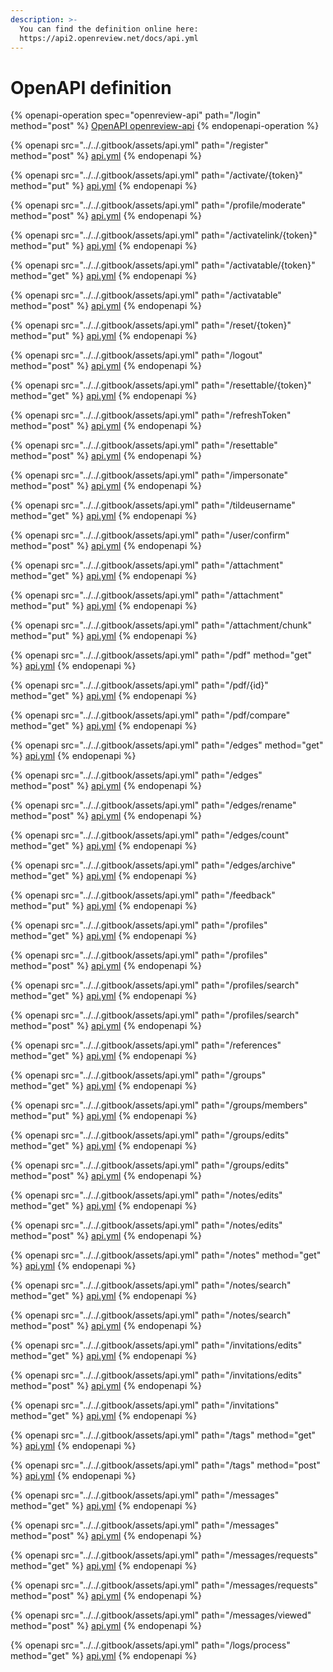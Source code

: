 ```yaml
---
description: >-
  You can find the definition online here:
  https://api2.openreview.net/docs/api.yml
---
```


# OpenAPI definition

{% openapi-operation spec="openreview-api" path="/login" method="post" %}
[OpenAPI openreview-api](https://api2.openreview.net/docs/api.yml)
{% endopenapi-operation %}

{% openapi src="../../.gitbook/assets/api.yml" path="/register" method="post" %}
[api.yml](../../.gitbook/assets/api.yml)
{% endopenapi %}

{% openapi src="../../.gitbook/assets/api.yml" path="/activate/{token}" method="put" %}
[api.yml](../../.gitbook/assets/api.yml)
{% endopenapi %}

{% openapi src="../../.gitbook/assets/api.yml" path="/profile/moderate" method="post" %}
[api.yml](../../.gitbook/assets/api.yml)
{% endopenapi %}

{% openapi src="../../.gitbook/assets/api.yml" path="/activatelink/{token}" method="put" %}
[api.yml](../../.gitbook/assets/api.yml)
{% endopenapi %}

{% openapi src="../../.gitbook/assets/api.yml" path="/activatable/{token}" method="get" %}
[api.yml](../../.gitbook/assets/api.yml)
{% endopenapi %}

{% openapi src="../../.gitbook/assets/api.yml" path="/activatable" method="post" %}
[api.yml](../../.gitbook/assets/api.yml)
{% endopenapi %}

{% openapi src="../../.gitbook/assets/api.yml" path="/reset/{token}" method="put" %}
[api.yml](../../.gitbook/assets/api.yml)
{% endopenapi %}

{% openapi src="../../.gitbook/assets/api.yml" path="/logout" method="post" %}
[api.yml](../../.gitbook/assets/api.yml)
{% endopenapi %}

{% openapi src="../../.gitbook/assets/api.yml" path="/resettable/{token}" method="get" %}
[api.yml](../../.gitbook/assets/api.yml)
{% endopenapi %}

{% openapi src="../../.gitbook/assets/api.yml" path="/refreshToken" method="post" %}
[api.yml](../../.gitbook/assets/api.yml)
{% endopenapi %}

{% openapi src="../../.gitbook/assets/api.yml" path="/resettable" method="post" %}
[api.yml](../../.gitbook/assets/api.yml)
{% endopenapi %}

{% openapi src="../../.gitbook/assets/api.yml" path="/impersonate" method="post" %}
[api.yml](../../.gitbook/assets/api.yml)
{% endopenapi %}

{% openapi src="../../.gitbook/assets/api.yml" path="/tildeusername" method="get" %}
[api.yml](../../.gitbook/assets/api.yml)
{% endopenapi %}

{% openapi src="../../.gitbook/assets/api.yml" path="/user/confirm" method="post" %}
[api.yml](../../.gitbook/assets/api.yml)
{% endopenapi %}

{% openapi src="../../.gitbook/assets/api.yml" path="/attachment" method="get" %}
[api.yml](../../.gitbook/assets/api.yml)
{% endopenapi %}

{% openapi src="../../.gitbook/assets/api.yml" path="/attachment" method="put" %}
[api.yml](../../.gitbook/assets/api.yml)
{% endopenapi %}

{% openapi src="../../.gitbook/assets/api.yml" path="/attachment/chunk" method="put" %}
[api.yml](../../.gitbook/assets/api.yml)
{% endopenapi %}

{% openapi src="../../.gitbook/assets/api.yml" path="/pdf" method="get" %}
[api.yml](../../.gitbook/assets/api.yml)
{% endopenapi %}

{% openapi src="../../.gitbook/assets/api.yml" path="/pdf/{id}" method="get" %}
[api.yml](../../.gitbook/assets/api.yml)
{% endopenapi %}

{% openapi src="../../.gitbook/assets/api.yml" path="/pdf/compare" method="get" %}
[api.yml](../../.gitbook/assets/api.yml)
{% endopenapi %}

{% openapi src="../../.gitbook/assets/api.yml" path="/edges" method="get" %}
[api.yml](../../.gitbook/assets/api.yml)
{% endopenapi %}

{% openapi src="../../.gitbook/assets/api.yml" path="/edges" method="post" %}
[api.yml](../../.gitbook/assets/api.yml)
{% endopenapi %}

{% openapi src="../../.gitbook/assets/api.yml" path="/edges/rename" method="post" %}
[api.yml](../../.gitbook/assets/api.yml)
{% endopenapi %}

{% openapi src="../../.gitbook/assets/api.yml" path="/edges/count" method="get" %}
[api.yml](../../.gitbook/assets/api.yml)
{% endopenapi %}

{% openapi src="../../.gitbook/assets/api.yml" path="/edges/archive" method="get" %}
[api.yml](../../.gitbook/assets/api.yml)
{% endopenapi %}

{% openapi src="../../.gitbook/assets/api.yml" path="/feedback" method="put" %}
[api.yml](../../.gitbook/assets/api.yml)
{% endopenapi %}

{% openapi src="../../.gitbook/assets/api.yml" path="/profiles" method="get" %}
[api.yml](../../.gitbook/assets/api.yml)
{% endopenapi %}

{% openapi src="../../.gitbook/assets/api.yml" path="/profiles" method="post" %}
[api.yml](../../.gitbook/assets/api.yml)
{% endopenapi %}

{% openapi src="../../.gitbook/assets/api.yml" path="/profiles/search" method="get" %}
[api.yml](../../.gitbook/assets/api.yml)
{% endopenapi %}

{% openapi src="../../.gitbook/assets/api.yml" path="/profiles/search" method="post" %}
[api.yml](../../.gitbook/assets/api.yml)
{% endopenapi %}

{% openapi src="../../.gitbook/assets/api.yml" path="/references" method="get" %}
[api.yml](../../.gitbook/assets/api.yml)
{% endopenapi %}

{% openapi src="../../.gitbook/assets/api.yml" path="/groups" method="get" %}
[api.yml](../../.gitbook/assets/api.yml)
{% endopenapi %}

{% openapi src="../../.gitbook/assets/api.yml" path="/groups/members" method="put" %}
[api.yml](../../.gitbook/assets/api.yml)
{% endopenapi %}

{% openapi src="../../.gitbook/assets/api.yml" path="/groups/edits" method="get" %}
[api.yml](../../.gitbook/assets/api.yml)
{% endopenapi %}

{% openapi src="../../.gitbook/assets/api.yml" path="/groups/edits" method="post" %}
[api.yml](../../.gitbook/assets/api.yml)
{% endopenapi %}

{% openapi src="../../.gitbook/assets/api.yml" path="/notes/edits" method="get" %}
[api.yml](../../.gitbook/assets/api.yml)
{% endopenapi %}

{% openapi src="../../.gitbook/assets/api.yml" path="/notes/edits" method="post" %}
[api.yml](../../.gitbook/assets/api.yml)
{% endopenapi %}

{% openapi src="../../.gitbook/assets/api.yml" path="/notes" method="get" %}
[api.yml](../../.gitbook/assets/api.yml)
{% endopenapi %}

{% openapi src="../../.gitbook/assets/api.yml" path="/notes/search" method="get" %}
[api.yml](../../.gitbook/assets/api.yml)
{% endopenapi %}

{% openapi src="../../.gitbook/assets/api.yml" path="/notes/search" method="post" %}
[api.yml](../../.gitbook/assets/api.yml)
{% endopenapi %}

{% openapi src="../../.gitbook/assets/api.yml" path="/invitations/edits" method="get" %}
[api.yml](../../.gitbook/assets/api.yml)
{% endopenapi %}

{% openapi src="../../.gitbook/assets/api.yml" path="/invitations/edits" method="post" %}
[api.yml](../../.gitbook/assets/api.yml)
{% endopenapi %}

{% openapi src="../../.gitbook/assets/api.yml" path="/invitations" method="get" %}
[api.yml](../../.gitbook/assets/api.yml)
{% endopenapi %}

{% openapi src="../../.gitbook/assets/api.yml" path="/tags" method="get" %}
[api.yml](../../.gitbook/assets/api.yml)
{% endopenapi %}

{% openapi src="../../.gitbook/assets/api.yml" path="/tags" method="post" %}
[api.yml](../../.gitbook/assets/api.yml)
{% endopenapi %}

{% openapi src="../../.gitbook/assets/api.yml" path="/messages" method="get" %}
[api.yml](../../.gitbook/assets/api.yml)
{% endopenapi %}

{% openapi src="../../.gitbook/assets/api.yml" path="/messages" method="post" %}
[api.yml](../../.gitbook/assets/api.yml)
{% endopenapi %}

{% openapi src="../../.gitbook/assets/api.yml" path="/messages/requests" method="get" %}
[api.yml](../../.gitbook/assets/api.yml)
{% endopenapi %}

{% openapi src="../../.gitbook/assets/api.yml" path="/messages/requests" method="post" %}
[api.yml](../../.gitbook/assets/api.yml)
{% endopenapi %}

{% openapi src="../../.gitbook/assets/api.yml" path="/messages/viewed" method="post" %}
[api.yml](../../.gitbook/assets/api.yml)
{% endopenapi %}

{% openapi src="../../.gitbook/assets/api.yml" path="/logs/process" method="get" %}
[api.yml](../../.gitbook/assets/api.yml)
{% endopenapi %}
